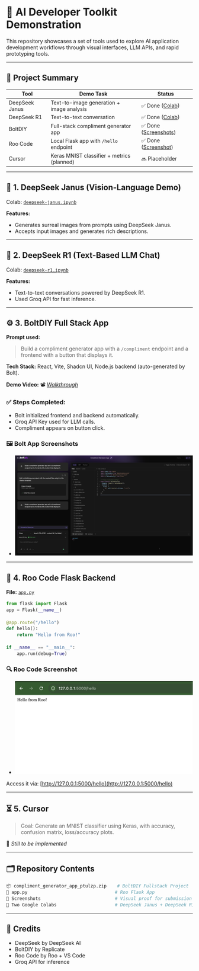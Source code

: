 # 🔧 AI Developer Toolkit Demonstration

This repository showcases a set of tools used to explore AI application development workflows through visual interfaces, LLM APIs, and rapid prototyping tools.

---

## 📌 Project Summary

| Tool        | Demo Task                                         | Status   |
|-------------|--------------------------------------------------|----------|
| DeepSeek Janus | Text-to-image generation + image analysis     | ✅ Done ([Colab](https://colab.research.google.com/drive/1weEAvIaScNpRxYJOXjSubyKqqWFe6uIe?usp=sharing)) |
| DeepSeek R1 | Text-to-text conversation                       | ✅ Done ([Colab](https://colab.research.google.com/drive/1i2VIuTSjpxil8k5qichH5_ceX4igQ-le?usp=sharing)) |
| BoltDIY     | Full-stack compliment generator app             | ✅ Done ([Screenshots](https://github.com/Mohib1402/Ass1CMPE258/blob/main/bolt_app/BoltDiyProof.png)) |
| Roo Code    | Local Flask app with `/hello` endpoint          | ✅ Done ([Screenshot](https://github.com/Mohib1402/Ass1CMPE258/blob/main/Roo/RooVisualStudio.png)) |
| Cursor      | Keras MNIST classifier + metrics (planned)      | 🔜 Placeholder |

---

## 🧠 1. DeepSeek Janus (Vision-Language Demo)

Colab: [`deepseek-janus.ipynb`](https://colab.research.google.com/drive/1weEAvIaScNpRxYJOXjSubyKqqWFe6uIe?usp=sharing)

**Features:**

- Generates surreal images from prompts using DeepSeek Janus.
- Accepts input images and generates rich descriptions.

---

## 🧠 2. DeepSeek R1 (Text-Based LLM Chat)

Colab: [`deepseek-r1.ipynb`](https://colab.research.google.com/drive/1i2VIuTSjpxil8k5qichH5_ceX4igQ-le?usp=sharing)

**Features:**

- Text-to-text conversations powered by DeepSeek R1.
- Used Groq API for fast inference.

---

## ⚙️ 3. BoltDIY Full Stack App

**Prompt used:**  
> Build a compliment generator app with a `/compliment` endpoint and a frontend with a button that displays it.

**Tech Stack:** React, Vite, Shadcn UI, Node.js backend (auto-generated by Bolt).

**Demo Video:** 📽️ *[Walkthrough](https://drive.google.com/file/d/1oYPw6-OlUqQWoWe7JmkZE7NaXkh9IedN/view?usp=sharing)*

### ✅ Steps Completed:

- Bolt initialized frontend and backend automatically.
- Groq API Key used for LLM calls.
- Compliment appears on button click.

### 🖼️ Bolt App Screenshots

- ![Bolt GUI](https://github.com/Mohib1402/Ass1CMPE258/blob/main/bolt_app/BoltDiyProof.png)

---

## 🧪 4. Roo Code Flask Backend

**File:** [`app.py`](https://github.com/Mohib1402/Ass1CMPE258/blob/main/Roo/app.py)

```python
from flask import Flask
app = Flask(__name__)

@app.route("/hello")
def hello():
    return "Hello from Roo!"

if __name__ == "__main__":
    app.run(debug=True)
```

### 🔍 Roo Code Screenshot

* ![Roo Code Result](https://github.com/Mohib1402/Ass1CMPE258/blob/main/Roo/AppRun.png)

Access it via: [http://127.0.0.1:5000/hello](http://127.0.0.1:5000/hello)

---

## ⏳ 5. Cursor

> Goal: Generate an MNIST classifier using Keras, with accuracy, confusion matrix, loss/accuracy plots.

📌 *Still to be implemented*

---

## 🗂️ Repository Contents

```bash
📦 compliment_generator_app_ptulzp.zip    # BoltDIY Fullstack Project
📄 app.py                                 # Roo Flask App
📁 Screenshots                            # Visual proof for submission
🔗 Two Google Colabs                      # DeepSeek Janus + DeepSeek R1
```

---

## 🙌 Credits

* DeepSeek by DeepSeek AI
* BoltDIY by Replicate
* Roo Code by Roo + VS Code
* Groq API for inference

